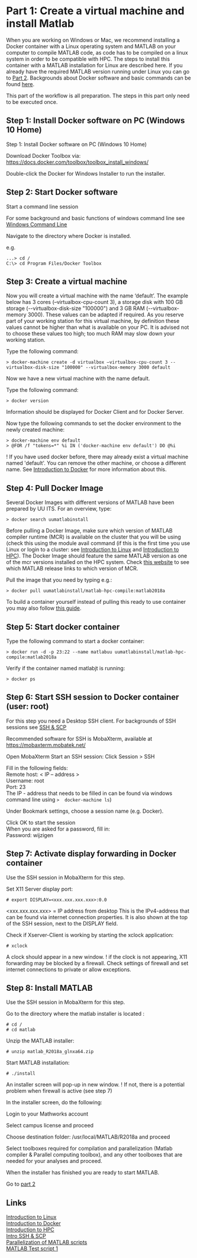 
# Part 1: Create a virtual machine and install Matlab

When you are working on Windows or Mac, we recommend installing a Docker container with a Linux operating system and MATLAB on your computer to compile MATLAB code, as code has to be compiled on a linux system in order to be compatible with HPC. The steps to install this container with a MATLAB installation for Linux are described here. If you already have the required MATLAB version running under Linux you can go to [Part 2](./Part-2-running-matlab.md). Backgrounds about Docker software and basic commands can be found [here](./Docker_intro.md).

This part of the workflow is all preparation. The steps in this part only need to be executed once.

## Step 1: Install Docker software on PC (Windows 10 Home)

Step 1: Install Docker software on PC (Windows 10 Home)

Download Docker Toolbox via:   
https://docs.docker.com/toolbox/toolbox_install_windows/

Double-click the Docker for Windows Installer to run the installer.

## Step 2: Start Docker software

Start a command line session

For some background and basic functions of windows command line see [Windows Command Line](https://www.computerhope.com/issues/chusedos.htm)  

Navigate to the directory where Docker is installed.

e.g.

```
...> cd /
C:\> cd Program Files/Docker Toolbox
```
## Step 3: Create a virtual machine

Now you will create a virtual machine with the name ‘default’. The example below has 3 cores  (–virtualbox-cpu-count 3), a storage disk with 100 GB storage (--virtualbox-disk-size "100000") and 3 GB RAM (--virtualbox-memory 3000). These values can be adapted if required. As you reserve part of your working station for this virtual machine, by definition these values cannot be higher than what is available on your PC. It is advised not to choose these values too high; too much RAM may slow down your working station. 

Type the following command:
```
> docker-machine create -d virtualbox –virtualbox-cpu-count 3 --virtualbox-disk-size "100000" --virtualbox-memory 3000 default
```
Now we have a new virtual machine with the name default.

Type the following command:

```
> docker version 
```
Information should be displayed for Docker Client and for Docker Server.

Now type the following commands to set the docker environment to the newly created machine:

```
> docker-machine env default
> @FOR /f "tokens=*" %i IN ('docker-machine env default') DO @%i
```

! If you have used docker before, there may already exist a virtual machine named 'default'. 
You can remove the other machine, or choose a different name. See [Introduction to Docker](./Docker_intro.md) for more information about this.

## Step 4: Pull Docker Image

Several Docker Images with different versions of MATLAB have been prepared by UU ITS. For an overview, type:

```
> docker search uumatlabinstall
```

Before pulling a Docker Image, make sure which version of MATLAB compiler runtime (MCR) is available on the cluster that you will be using (check this using the module avail command (if this is the first time you use Linux or login to a cluster: see [Introduction to Linux](./Linux_intro.md) and [Introduction to HPC](./HPC_intro.md)). The Docker Image should feature the same MATLAB version as one of the mcr versions installed on the HPC system. Check [this website](https://nl.mathworks.com/products/compiler/matlab-runtime.html) to see which MATLAB release links to which version of MCR.

Pull the image that you need by typing e.g.:

```
> docker pull uumatlabinstall/matlab-hpc-compile:matlab2018a
```

To build a container yourself instead of pulling this ready to use container you may also follow [this guide](./build_container.md).

## Step 5: Start docker container

Type the following command to start a docker container:

```
> docker run -d -p 23:22 --name matlabuu uumatlabinstall/matlab-hpc-compile:matlab2018a
```

Verify if the container named matlabjt is running:

```
> docker ps
```

## Step 6: Start SSH session to Docker container (user: root)

For this step you need a Desktop SSH client. For backgrounds of SSH sessions see [SSH & SCP](./ssh.md)  

Recommended software for SSH is MobaXterm, available at https://mobaxterm.mobatek.net/

Open MobaXterm
Start an SSH session: Click Session > SSH

Fill in the following fields:   
Remote host: < IP – address >        	
Username: root     	
Port: 23   
The IP - address that needs to be filled in can be found via windows command line using ```>  docker-machine ls```)

Under Bookmark settings, choose a session name (e.g. Docker).

Click OK to start the session  
When you are asked for a password, fill in:  
Password: wijzigen


## Step 7: Activate display forwarding in Docker container

Use the SSH session in MobaXterm for this step.
 
Set X11 Server display port: 

```
# export DISPLAY=<xxx.xxx.xxx.xxx>:0.0 
```

<xxx.xxx.xxx.xxx> = IP address from desktop
This is the IPv4-address that can be found via internet connection properties.
It is also shown at the top of the SSH session, next to the DISPLAY field.

Check if Xserver-Client is working by starting the xclock application:

```
# xclock
```
 
A clock should appear in a new window.
! if the clock is not appearing, X11 forwarding may be blocked by a firewall. Check settings of firewall and set internet connections to private or allow exceptions.

## Step 8: Install MATLAB  

Use the SSH session in MobaXterm for this step.

Go to the directory where the matlab installer is located :
```
# cd /
# cd matlab
```

Unzip the MATLAB installer:

```
# unzip matlab_R2018a_glnxa64.zip
```

Start MATLAB installation:
```
# ./install
```
An installer screen will pop-up in new window.
! If not, there is a potential problem when firewall is active (see step 7)

In the installer screen, do the following: 

Login to your Mathworks account

Select campus license and proceed

Choose destination folder: /usr/local/MATLAB/R2018a and proceed

Select toolboxes required for compilation and parallelization (Matlab compiler & Parallel computing toolbox), and any other toolboxes that are needed for your analyses and proceed.

When the installer has finished you are ready to start MATLAB.

Go to [part 2](./Part-2-running-matlab.md)



## Links

[Introduction to Linux](./Linux_intro.md)  
[Introduction to Docker](./Docker_intro.md)  
[Introduction to HPC](./HPC_intro.md)  
[Intro SSH & SCP](./ssh.md)  
[Parallelization of MATLAB scripts](./matlab.md)  
[MATLAB Test script 1](./Test_1.m)  


